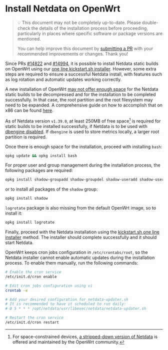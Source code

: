 <!--
title: "Install Netdata on OpenWrt"
description: "Install Netdata on OpenWrt to monitor the health and performance of routers with thousands of real-time, per-second metrics."
custom_edit_url: https://github.com/netdata/netdata/edit/master/packaging/installer/methods/openwrt.md
sidebar_label: "OpenWrt"
learn_status: "Published"
learn_rel_path: "Installation/Install on specific environments"
-->

# Install Netdata on OpenWrt

> 💡 This document may not be completely up-to-date. Please double-check the
> details of the installation process before proceeding, particularly in 
> places where specific software or package versions are mentioned.
>
> You can help improve this document by [submitting a
> PR](https://github.com/netdata/netdata/edit/master/packaging/installer/methods/openwrt.md) with your recommended
> improvements or changes. Thank you!

Since PRs [#14822](https://github.com/netdata/netdata/pull/14822) and [#14994](https://github.com/netdata/netdata/pull/14994), it is possible to install Netdata static builds on OpenWrt using our [one line kickstart.sh installer](https://github.com/netdata/netdata/blob/master/packaging/installer/methods/kickstart.md). However, some extra steps are required to ensure a successful Netdata install, with features such as log rotation and automatic updates working correctly.

A new installation of OpenWrt [may not offer enough space](https://forum.openwrt.org/t/howto-resizing-root-partition-on-x86/140631#the-root-cause-1) for the Netdata static builds to be decompressed and for the installation to be completed successfully. In that case, the root partition and the root filesystem may need to be expanded. A comprehensive guide on how to accomplish that on x86 can be found [here](https://forum.openwrt.org/t/howto-resizing-root-partition-on-x86/140631#the-root-cause-1).

As of Netdata version `v1.39.0`, at least 250MB of free space[^1] is required for static builds to be installed successfully, if Netdata is to be used with [dbengine disabled](https://learn.netdata.cloud/docs/deployment-in-production/streaming-and-replication/database-modes-for-parent-child-setups#which-database-mode-to-use). If `dbengine` is used to store metrics locally, a larger root partition is required.

Once there is enough space for the installation, proceed with installing `bash`: 
```sh
opkg update && opkg install bash
```

For proper user and group management during the installation process, the following packages are required: 
```sh
opkg install shadow-groupadd shadow-groupdel shadow-useradd shadow-userdel  shadow-usermod
```
or to install all packages of the `shadow` group:
```sh
opkg install shadow
```

`logrotate` package is also missing from the default OpenWrt image, so to install it:
```sh
opkg install logrotate
```

Finally, proceed with the Netdata installation using the [kickstart.sh one line installer](https://learn.netdata.cloud/docs/installation/installation-methods/one-line-installer-kickstart.sh) method. The installer should complete successfully and it should start Netdata.

OpenWrt keeps cron jobs configuration in `/etc/crontabs/root`, so the Netdata installer cannot enable automatic updates during the installation process. To enable them manually, run the following commands:
```sh
# Enable the cron service 
/etc/init.d/cron enable

# Edit cron jobs configuration using vi
crontab -e 

# Add your desired configuration for netdata-updater.sh 
# It is recommended to have it scheduled to run daily:
# 0 5 * * * /opt/netdata/usr/libexec/netdata/netdata-updater.sh

# Restart the cron service
/etc/init.d/cron restart
```

[^1]: For space-constrained devices, [a stripped-down version of Netdata](https://openwrt.org/packages/pkgdata/netdata) is offered and maintained by the OpenWrt community.
